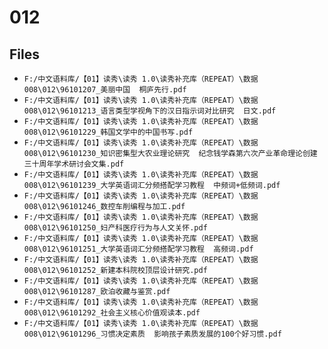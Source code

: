# 012

## Files

- `F:/中文语料库/【01】读秀\读秀 1.0\读秀补充库（REPEAT）\数据008\012\96101207_美丽中国  桐庐先行.pdf`
- `F:/中文语料库/【01】读秀\读秀 1.0\读秀补充库（REPEAT）\数据008\012\96101213_语言类型学视角下的汉日指示词对比研究  日文.pdf`
- `F:/中文语料库/【01】读秀\读秀 1.0\读秀补充库（REPEAT）\数据008\012\96101229_韩国文学中的中国书写.pdf`
- `F:/中文语料库/【01】读秀\读秀 1.0\读秀补充库（REPEAT）\数据008\012\96101230_知识密集型大农业理论研究  纪念钱学森第六次产业革命理论创建三十周年学术研讨会文集.pdf`
- `F:/中文语料库/【01】读秀\读秀 1.0\读秀补充库（REPEAT）\数据008\012\96101239_大学英语词汇分频搭配学习教程  中频词+低频词.pdf`
- `F:/中文语料库/【01】读秀\读秀 1.0\读秀补充库（REPEAT）\数据008\012\96101246_数控车削编程与加工.pdf`
- `F:/中文语料库/【01】读秀\读秀 1.0\读秀补充库（REPEAT）\数据008\012\96101250_妇产科医疗行为与人文关怀.pdf`
- `F:/中文语料库/【01】读秀\读秀 1.0\读秀补充库（REPEAT）\数据008\012\96101251_大学英语词汇分频搭配学习教程  高频词.pdf`
- `F:/中文语料库/【01】读秀\读秀 1.0\读秀补充库（REPEAT）\数据008\012\96101252_新建本科院校顶层设计研究.pdf`
- `F:/中文语料库/【01】读秀\读秀 1.0\读秀补充库（REPEAT）\数据008\012\96101287_欧泊收藏与鉴赏.pdf`
- `F:/中文语料库/【01】读秀\读秀 1.0\读秀补充库（REPEAT）\数据008\012\96101292_社会主义核心价值观读本.pdf`
- `F:/中文语料库/【01】读秀\读秀 1.0\读秀补充库（REPEAT）\数据008\012\96101296_习惯决定素质  影响孩子素质发展的100个好习惯.pdf`
